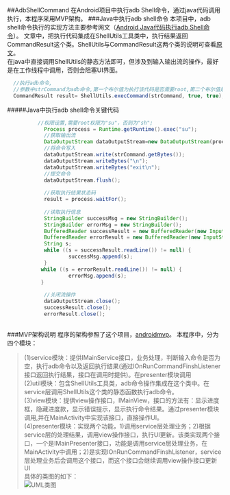 ##AdbShellCommand
在Android项目中执行adb Shell命令，通过java代码调用执行，本程序采用MVP架构。
###Java中执行adb shell命令
本项目中，adb shell命令执行的实现方法主要参考网文（[Android Java代码执行adb Shell命令](http://www.2cto.com/kf/201501/371925.html)）。
文章中，把执行代码集成在ShellUtils工具类中，执行结果返回CommandResult这个类。ShellUtils与CommandResult这两个类的说明可查看[原文](http://www.2cto.com/kf/201501/371925.html)。<br>
在java中直接调用ShellUtils的静态方法即可，但涉及到输入输出流的操作，最好是在工作线程中调用，否则会阻塞UI界面。
```JAVA
  //执行adb命令,
  //参数中strCommand为adb命令,第一个布尔值为执行该代码是否需要root,第二个布尔值是否需要返回结果
  CommandResult result= ShellUtils.execCommand(strCommand, true, true);
```
#####Java中执行adb shell命令关键代码
```JAVA
          //权限设置,需要root权限为"su"，否则为"sh";
            Process process = Runtime.getRuntime().exec("su");
            //获取输出流
            DataOutputStream dataOutputStream=new DataOutputStream(process.getOutputStream());
            //将命令写入
            dataOutputStream.write(strCommand.getBytes());
            dataOutputStream.writeBytes("\n");
            dataOutputStream.writeBytes("exit\n");
            //提交命令
            dataOutputStream.flush();
            
            //获取执行结果状态码
            result = process.waitFor();
            
            //读取执行信息
            StringBuilder successMsg = new StringBuilder();
            StringBuilder errorMsg = new StringBuilder();
            BufferedReader successResult = new BufferedReader(new InputStreamReader(process.getInputStream()));
            BufferedReader errorResult = new BufferedReader(new InputStreamReader(process.getErrorStream()));
            String s;
            while ((s = successResult.readLine()) != null) {
                    successMsg.append(s);
            }
           while ((s = errorResult.readLine()) != null) {
                    errorMsg.append(s);
           }
           
            //关闭流操作
            dataOutputStream.close();
            successResult.close();
            errorResult.close();
 
```
###MVP架构说明
程序的架构参照了这个项目，[androidmvp](https://github.com/antoniolg/androidmvp)。
本程序中，分为四个模块：<br>
>(1)service模块：提供IMainService接口，业务处理，判断输入命令是否为空，执行adb命令以及返回执行结果(通过IOnRunCommandFinshListener接口返回执行结果，接口在调用时提供)。在presenter模块调用<br>
>(2)util模块：包含ShellUtils工具类，adb命令操作集成在这个类中。在service层调用ShellUtils这个类的静态函数执行adb命令。<br>
>(3)view模块：提供view操作接口，IMainView，接口的方法有：显示进度框，隐藏进度款，显示错误提示，显示执行命令结果。通过presenter模块调用,并在MainActivity中实现该接口，直接操作UI。<br>
>(4)presenter模块：实现两个功能，1)调用service层处理业务；2)根据service层的处理结果，调用view操作接口，执行UI更新。该类实现两个接口，一个是IMainPresenter接口，功能是调用service层处理业务，在MainActivity中调用；2)是实现IOnRunCommandFinshListener，service层处理业务后会调用这个接口，而这个接口会继续调用view操作接口更新UI<br>
具体的类图的如下：<br>
![UML类图](https://raw.githubusercontent.com/zj1947/AdbShellCommand/master/UML%E7%B1%BB%E5%9B%BE.png"UML类图")
